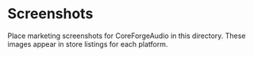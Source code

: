 # Screenshots

Place marketing screenshots for CoreForgeAudio in this directory. These images appear in store listings for each platform.
